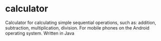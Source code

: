 # calculator
 
Calculator for calculating simple sequential operations, such as: addition, subtraction, multiplication, division.
For mobile phones on the Android operating system.
Written in Java
